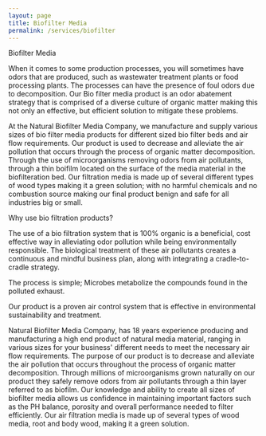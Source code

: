 ```yaml
---
layout: page
title: Biofilter Media
permalink: /services/biofilter
---
```



Biofilter Media

When it comes to some production processes, you will sometimes have odors that are produced, such as wastewater treatment plants or food processing plants. The processes can have the presence of foul odors due to decomposition. Our Bio filter media product is an odor abatement strategy that is comprised of a diverse culture of organic matter making this not only an effective, but efficient solution to mitigate these problems.

At the Natural Biofilter Media Company, we manufacture and supply various sizes of bio filter media products for different sized bio filter beds and air flow requirements. Our product is used to decrease and alleviate the air pollution that occurs through the process of organic matter decomposition. Through the use of microorganisms removing odors from air pollutants, through a thin boifilm located on the surface of the media material in the biofilteration bed. Our filtration media is made up of several different types of wood types  making it a green solution; with no harmful chemicals and no combustion source making our final product benign and safe for all industries big or small.

Why use bio filtration products?

The use of a bio filtration system that is 100% organic is a beneficial, cost effective way in alleviating odor pollution while being environmentally responsible. The biological treatment of these air pollutants creates a continuous and mindful business plan, along with integrating a cradle-to-cradle strategy.

The process is simple; Microbes metabolize the compounds found in the polluted exhaust.

Our product is a proven air control system that is effective in environmental sustainability and treatment.

Natural Biofilter Media Company, has 18 years experience producing and manufacturing a high end product of natural  media material,  ranging in various sizes for your business' different needs to meet the necessary air flow requirements. The purpose of our product is to decrease and alleviate the air pollution that occurs throughout the process of organic matter decomposition. Through millions of microorganisms grown naturally on our product they safely remove odors from air pollutants through a thin layer referred to as biofilm. Our knowledge and ability to create all sizes of biofilter media allows us confidence in maintaining important factors such as the PH balance, porosity and overall performance needed to filter efficiently.   Our air filtration media is made up of several types of wood media, root and body wood, making it a green solution.